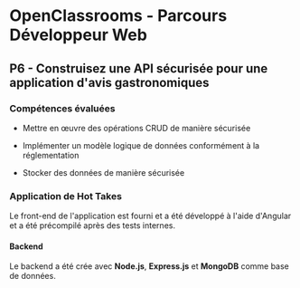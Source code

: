 # OpenClassrooms - Parcours Développeur Web

## P6 - Construisez une API sécurisée pour une application d'avis gastronomiques

### Compétences évaluées

- Mettre en œuvre des opérations CRUD de manière sécurisée

- Implémenter un modèle logique de données conformément à la réglementation

- Stocker des données de manière sécurisée


### Application de Hot Takes

Le front-end de l'application est fourni et a été développé à l'aide d'Angular et a été précompilé après des tests internes.

#### Backend
Le backend a été crée avec **Node.js**, **Express.js** et **MongoDB** comme base de données.
